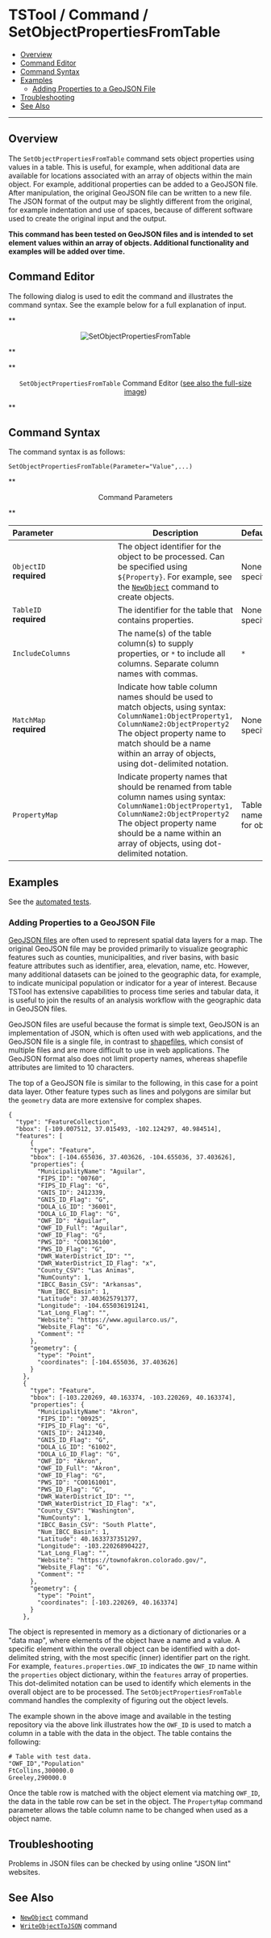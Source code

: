 # TSTool / Command / SetObjectPropertiesFromTable #

* [Overview](#overview)
* [Command Editor](#command-editor)
* [Command Syntax](#command-syntax)
* [Examples](#examples)
    + [Adding Properties to a GeoJSON File](#adding-properties-to-a-geojson-file)
* [Troubleshooting](#troubleshooting)
* [See Also](#see-also)

-------------------------

## Overview ##

The `SetObjectPropertiesFromTable` command sets object properties using values in a table.
This is useful, for example, when additional data are available for locations associated with an array of objects within the main object.
For example, additional properties can be added to a GeoJSON file.
After manipulation, the original GeoJSON file can be written to a new file.
The JSON format of the output may be slightly different from the original,
for example indentation and use of spaces,
because of different software used to create the original input and the output.

**This command has been tested on GeoJSON files and is intended to set element values
within an array of objects.
Additional functionality and examples will be added over time.**

## Command Editor ##

The following dialog is used to edit the command and illustrates the command syntax.
See the example below for a full explanation of input.

**<p style="text-align: center;">
![SetObjectPropertiesFromTable](SetObjectPropertiesFromTable.png)
</p>**

**<p style="text-align: center;">
`SetObjectPropertiesFromTable` Command Editor (<a href="../SetObjectPropertiesFromTable.png">see also the full-size image</a>)
</p>**

## Command Syntax ##

The command syntax is as follows:

```text
SetObjectPropertiesFromTable(Parameter="Value",...)
```
**<p style="text-align: center;">
Command Parameters
</p>**

| **Parameter**&nbsp;&nbsp;&nbsp;&nbsp;&nbsp;&nbsp;&nbsp;&nbsp;&nbsp;&nbsp;&nbsp;&nbsp;&nbsp;&nbsp;&nbsp;&nbsp;&nbsp;&nbsp;&nbsp;&nbsp;&nbsp;&nbsp;&nbsp;&nbsp;&nbsp;&nbsp; | **Description** | **Default**&nbsp;&nbsp;&nbsp;&nbsp;&nbsp;&nbsp;&nbsp;&nbsp;&nbsp;&nbsp;&nbsp;&nbsp;&nbsp;&nbsp;&nbsp;&nbsp;&nbsp;&nbsp;&nbsp;&nbsp;&nbsp; |
| --------------|-----------------|----------------- |
|`ObjectID`<br>**required**|The object identifier for the object to be processed.  Can be specified using `${Property}`. For example, see the [`NewObject`](../NewObject/NewObject.md) command to create objects. |None - must be specified.|
|`TableID`<br>**required**|The identifier for the table that contains properties.|None – must be specified.|
|`IncludeColumns`|The name(s) of the table column(s) to supply properties, or `*` to include all columns.  Separate column names with commas.| `*`|
|`MatchMap`<br>**required**|Indicate how table column names should be used to match objects, using syntax:<br>`ColumnName1:ObjectProperty1,`<br>`ColumnName2:ObjectProperty2`<br>The object property name to match should be a name within an array of objects, using dot-delimited notation. | None - must be specified. |
|`PropertyMap`|Indicate property names that should be renamed from table column names using syntax:<br>`ColumnName1:ObjectProperty1,`<br>`ColumnName2:ObjectProperty2`<br>The object property name should be a name within an array of objects, using dot-delimited notation. | Table column names will be used for object names. |

## Examples ##

See the [automated tests](https://github.com/OpenCDSS/cdss-app-tstool-test/tree/master/test/commands/SetObjectPropertiesFromTable).

### Adding Properties to a GeoJSON File ###

[GeoJSON files](https://en.wikipedia.org/wiki/GeoJSON) are often used to represent spatial data layers for a map.
The original GeoJSON file may be provided primarily to visualize geographic features
such as counties, municipalities, and river basins, with basic feature attributes such as identifier, area, elevation, name, etc.
However, many additional datasets can be joined to the geographic data,
for example, to indicate municipal population or indicator for a year of interest.
Because TSTool has extensive capabilities to process time series and tabular data,
it is useful to join the results of an analysis workflow with the geographic data in GeoJSON files.

GeoJSON files are useful because the format is simple text,
GeoJSON is an implementation of JSON, which is often used with web applications,
and the GeoJSON file is a single file, in contrast to
[shapefiles](https://en.wikipedia.org/wiki/Shapefile), which consist of multiple files and are more difficult to use in web applications.
The GeoJSON format also does not limit property names,
whereas shapefile attributes are limited to 10 characters.

The top of a GeoJSON file is similar to the following, in this case for a point data layer.
Other feature types such as lines and polygons are similar but the `geometry` data are more extensive for complex shapes.

```
{
  "type": "FeatureCollection",
  "bbox": [-109.007512, 37.015493, -102.124297, 40.984514],
  "features": [
      {
      "type": "Feature",
      "bbox": [-104.655036, 37.403626, -104.655036, 37.403626],
      "properties": {
        "MunicipalityName": "Aguilar",
        "FIPS_ID": "00760",
        "FIPS_ID_Flag": "G",
        "GNIS_ID": 2412339,
        "GNIS_ID_Flag": "G",
        "DOLA_LG_ID": "36001",
        "DOLA_LG_ID_Flag": "G",
        "OWF_ID": "Aguilar",
        "OWF_ID_Full": "Aguilar",
        "OWF_ID_Flag": "G",
        "PWS_ID": "CO0136100",
        "PWS_ID_Flag": "G",
        "DWR_WaterDistrict_ID": "",
        "DWR_WaterDistrict_ID_Flag": "x",
        "County_CSV": "Las Animas",
        "NumCounty": 1,
        "IBCC_Basin_CSV": "Arkansas",
        "Num_IBCC_Basin": 1,
        "Latitude": 37.403625791377,
        "Longitude": -104.655036191241,
        "Lat_Long_Flag": "",
        "Website": "https://www.aguilarco.us/",
        "Website_Flag": "G",
        "Comment": ""
      },
      "geometry": {
        "type": "Point",
        "coordinates": [-104.655036, 37.403626]
      }
    },
    {
      "type": "Feature",
      "bbox": [-103.220269, 40.163374, -103.220269, 40.163374],
      "properties": {
        "MunicipalityName": "Akron",
        "FIPS_ID": "00925",
        "FIPS_ID_Flag": "G",
        "GNIS_ID": 2412340,
        "GNIS_ID_Flag": "G",
        "DOLA_LG_ID": "61002",
        "DOLA_LG_ID_Flag": "G",
        "OWF_ID": "Akron",
        "OWF_ID_Full": "Akron",
        "OWF_ID_Flag": "G",
        "PWS_ID": "CO0161001",
        "PWS_ID_Flag": "G",
        "DWR_WaterDistrict_ID": "",
        "DWR_WaterDistrict_ID_Flag": "x",
        "County_CSV": "Washington",
        "NumCounty": 1,
        "IBCC_Basin_CSV": "South Platte",
        "Num_IBCC_Basin": 1,
        "Latitude": 40.1633737351297,
        "Longitude": -103.220268904227,
        "Lat_Long_Flag": "",
        "Website": "https://townofakron.colorado.gov/",
        "Website_Flag": "G",
        "Comment": ""
      },
      "geometry": {
        "type": "Point",
        "coordinates": [-103.220269, 40.163374]
      }
    },
```

The object is represented in memory as a dictionary of dictionaries or a "data map",
where elements of the object have a name and a value.
A specific element within the overall object can be identified with a dot-delimited string,
with the most specific (inner) identifier part on the right.
For example, `features.properties.OWF_ID` indicates the `OWF_ID` name
within the `properties` object dictionary, within the `features` array of properties.
This dot-delimited notation can be used to identify which elements in the overall object are to be processed.
The `SetObjectPropertiesFromTable` command handles the
complexity of figuring out the object levels.

The example shown in the above image and available in the testing repository via the above link
illustrates how the `OWF_ID` is used to match a column in a table with the data in the object.
The table contains the following:

```
# Table with test data.
"OWF_ID","Population"
FtCollins,300000.0
Greeley,290000.0
```

Once the table row is matched with the object element via matching `OWF_ID`,
the data in the table row can be set in the object.
The `PropertyMap` command parameter allows the table column name to be
changed when used as a object name.

## Troubleshooting ##

Problems in JSON files can be checked by using online "JSON lint" websites.

## See Also ##

* [`NewObject`](../NewObject/NewObject.md) command
* [`WriteObjectToJSON`](../WriteObjectToJSON/WriteObjectToJSON.md) command
